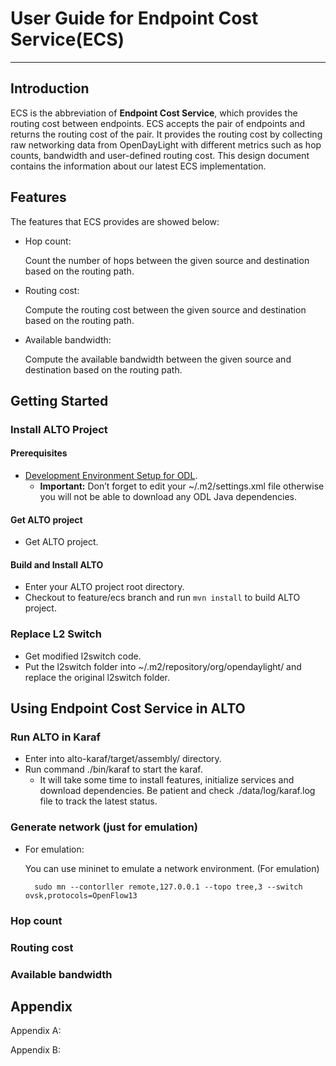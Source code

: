 # User Guide for Endpoint Cost Service(ECS) 
----

## Introduction
ECS is the abbreviation of **Endpoint Cost Service**, which provides the routing cost between endpoints. ECS accepts the pair of endpoints and returns the routing cost of the pair. It provides the routing cost by collecting raw networking data from OpenDayLight with different metrics such as hop counts, bandwidth and user-defined routing cost. This design document contains the information about our latest ECS implementation.

## Features
The features that ECS provides are showed below:

* Hop count:

	Count the number of hops between the given source and destination based on the routing path.
	
* Routing cost: 

	Compute the routing cost between the given source and destination based on the routing path.
	
* Available bandwidth: 

	Compute the available bandwidth between the given source and destination based on the routing path.

## Getting Started

### Install ALTO Project

#### Prerequisites
* [Development Environment Setup for ODL](https://wiki.opendaylight.org/view/GettingStarted:Development_Environment_Setup).
	* **Important:** Don’t forget to edit your ~/.m2/settings.xml file otherwise you will not be able to download any ODL Java dependencies.

#### Get ALTO project
* Get ALTO project.

#### Build and Install ALTO
* Enter your ALTO project root directory.
* Checkout to feature/ecs branch and run `mvn install` to build ALTO project.

### Replace L2 Switch
* Get modified l2switch code.
* Put the l2switch folder into ~/.m2/repository/org/opendaylight/ and replace the original l2switch folder.

## Using Endpoint Cost Service in ALTO

### Run ALTO in Karaf
* Enter into alto-karaf/target/assembly/ directory.* Run command ./bin/karaf to start the karaf.	* It will take some time to install features, initialize services and download dependencies. Be patient and check ./data/log/karaf.log file to track the latest status.

### Generate network (just for emulation)
* For emulation:

	You can use mininet to emulate a network environment. (For emulation)
	
		sudo mn --contorller remote,127.0.0.1 --topo tree,3 --switch ovsk,protocols=OpenFlow13

### Hop count


### Routing cost


### Available bandwidth




## Appendix
Appendix A:

Appendix B:
